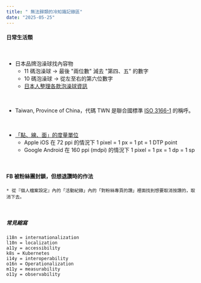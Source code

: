 ```yaml
---
title: " 無法歸類的冷知識記錄區"
date: "2025-05-25"
---
```


#### 日常生活類

</br>

* 日本品牌泡澡球找內容物
    * 11 碼泡澡球 -> 最後 "兩位數" 減去 "第四、五" 的數字
    * 10 碼泡澡球 -> 從左至右的第六位數字
    * [日本人整理各款泡澡球資訊](https://hobby-hobby.web-zip.com/archives/category/hobby/busball)

</br>

* Taiwan, Province of China，代碼 TWN 是聯合國標準 [ISO 3166-1](https://zh.m.wikipedia.org/zh-tw/ISO_3166-1) 的稱呼。

</br>

* [「點、線、面」的度量單位](https://www.ernestchiang.com/zh/posts/2022/display-measurement-units/)
    * Apple iOS 在 72 ppi 的情況下 1 pixel = 1 px = 1 pt = 1 DTP point 
    * Google Android 在 160 ppi (mdpi) 的情況下 1 pixel = 1 px = 1 dp = 1 sp


</br>

#### FB 被粉絲團封鎖，但想退讚時的作法
    * 從『個人檔案設定』內的「活動紀錄」內的「對粉絲專頁的讚」裡面找到想要取消按讚的，取消下去。
</br>

##### 常見縮寫
```shell
i18n = internationalization
l10n = localization
a11y = accessibility
k8s = Kubernetes
i14y = interoperability
o16n = Operationalization
m11y = measurability
o11y = observability
```

